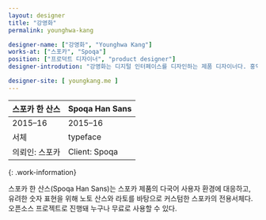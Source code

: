 ```yaml
---
layout: designer
title: "강영화"
permalink: younghwa-kang

designer-name: ["강영화", "Younghwa Kang"]
works-at: ["스포카", "Spoqa"]
position: ["프로덕트 디자이너", "product designer"]
designer-introdution: "강영화는 디지털 인터페이스를 디자인하는 제품 디자이너다. 홍익대학교에서 시각디자인을 공부했다. PR 에이전시 인하우스 그래픽 디자이너와 스타트업 UI디자이너를 거쳐 현재 스포카에서 근무 중이다. ‹한글 웹폰트 글꼴보기집›, ‹스포카 한 산스› 등 한글 웹폰트와 관련된 프로젝트에 참여했다."

designer-site: [ youngkang.me ]
---
```


| 스포카 한 산스 | Spoqa Han Sans |
|----------------|----------------|
| 2015–16 | 2015–16 |
| 서체 | typeface |
| 의뢰인: 스포카 | Client: Spoqa |
{: .work-information}

스포카 한 산스(Spoqa Han Sans)는 스포카 제품의 다국어 사용자 환경에 대응하고, 유려한 숫자 표현을 위해 노토 산스와 라토를 바탕으로 커스텀한 스포카의 전용서체다. 오픈소스 프로젝트로 진행돼 누구나 무료로 사용할 수 있다. 
